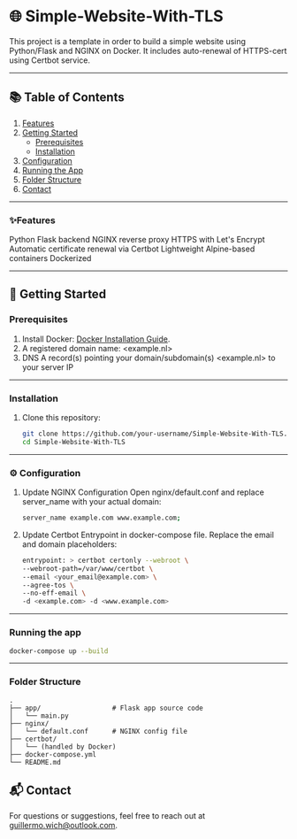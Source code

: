 #  🌐 Simple-Website-With-TLS 

This project is a template in order to build a simple website using Python/Flask and NGINX on Docker. It includes auto-renewal of HTTPS-cert using Certbot service.

---

## 📚 Table of Contents

1. [Features](#features)
2. [Getting Started](#getting-started)
    - [Prerequisites](#prerequisites)
    - [Installation](#installation)
3. [Configuration](#configuration)
4. [Running the App](#running-the-app)
5. [Folder Structure](#folder-structure)
6. [Contact](#contact)

---
### ✨Features

Python Flask backend
NGINX reverse proxy
HTTPS with Let's Encrypt
Automatic certificate renewal via Certbot
Lightweight Alpine-based containers
Dockerized

---

## 🚀 Getting Started

### Prerequisites
1. Install Docker: [Docker Installation Guide](https://docs.docker.com/get-docker/).
2. A registered domain name: <example.nl>
3. DNS A record(s) pointing your domain/subdomain(s) <example.nl> to your server IP

---

### Installation
1. Clone this repository:
   ```bash
   git clone https://github.com/your-username/Simple-Website-With-TLS.git
   cd Simple-Website-With-TLS
   ```

---

### ⚙️ Configuration
1. Update NGINX Configuration
Open nginx/default.conf and replace server_name with your actual domain:

   ```bash
   server_name example.com www.example.com;
   ```

2. Update Certbot Entrypoint in docker-compose file. Replace the email and domain placeholders:

   ```bash
   entrypoint: > certbot certonly --webroot \
   --webroot-path=/var/www/certbot \
   --email <your_email@example.com> \
   --agree-tos \
   --no-eff-email \
   -d <example.com> -d <www.example.com>
   ```
---

### Running the app

```bash
docker-compose up --build
```

---

### Folder Structure

    .
    ├── app/                  # Flask app source code
    │   └── main.py
    ├── nginx/
    │   └── default.conf      # NGINX config file
    ├── certbot/
    │   └── (handled by Docker)
    ├── docker-compose.yml
    └── README.md

## 📬 Contact
For questions or suggestions, feel free to reach out at [guillermo.wich@outlook.com](mailto:guillermo.wich@outlook.com).